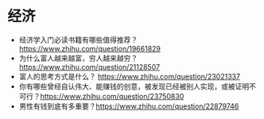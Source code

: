 # 经济

- 经济学入门必读书籍有哪些值得推荐？ https://www.zhihu.com/question/19661829
- 为什么富人越来越富，穷人越来越穷？https://www.zhihu.com/question/21128507
- 富人的思考方式是什么？ https://www.zhihu.com/question/23021337
- 你有哪些曾经自认伟大、能赚钱的创意，被发现已经被别人实现，或被证明不可行？https://www.zhihu.com/question/23750830
- 男性有钱到底有多重要？https://www.zhihu.com/question/22879746